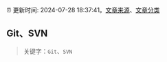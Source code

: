 :alarm_clock: 更新时间: 2024-07-28 18:37:41。[文章来源](/README.md)、[文章分类](/TAGS.md)

## Git、SVN


> 关键字：`Git`、`SVN`



